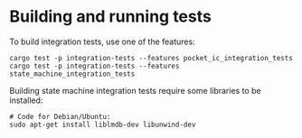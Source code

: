 # Building and running tests

To build integration tests, use one of the features:

```
cargo test -p integration-tests --features pocket_ic_integration_tests
cargo test -p integration-tests --features state_machine_integration_tests
```

Building state machine integration tests require some libraries to be installed:

```
# Code for Debian/Ubuntu:
sudo apt-get install liblmdb-dev libunwind-dev
```
